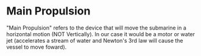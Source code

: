 # Main Propulsion
"Main Propulsion" refers to the device that will move the submarine in a horizontal motion (NOT Vertically). In our case it would be a motor or water jet (accelerates a stream of water and Newton's 3rd law will cause the vessel to move foward).
